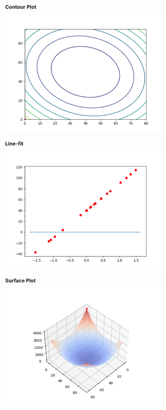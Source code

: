 ### Contour Plot
![](./images/cont.gif)
### Line-fit
![](./images/l.gif)
### Surface Plot
![](./images/surf.gif)